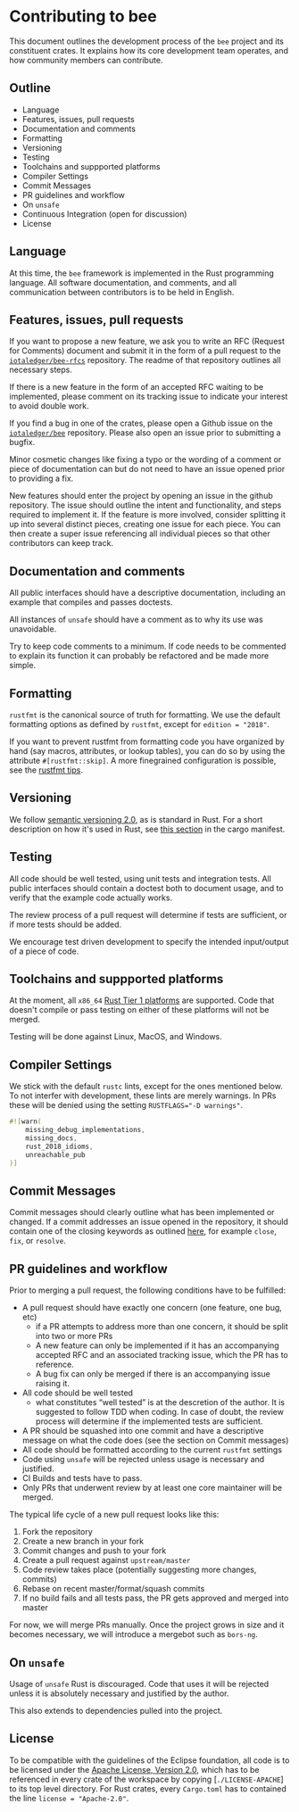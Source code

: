 # Contributing to bee

This document outlines the development process of the `bee` project and its
constituent crates. It explains how its core development team operates, and
how community members can contribute.

## Outline

+ Language
+ Features, issues, pull requests
+ Documentation and comments
+ Formatting
+ Versioning
+ Testing
+ Toolchains and suppported platforms
+ Compiler Settings
+ Commit Messages
+ PR guidelines and workflow
+ On `unsafe`
+ Continuous Integration (open for discussion)
+ License

## Language

At this time, the `bee` framework is implemented in the Rust programming language.
All software documentation, and comments, and all communication between contributors
is to be held in English.

## Features, issues, pull requests

If you want to propose a new feature, we ask you to write an RFC (Request for
Comments) document and submit it in the form of a pull request to the
[`iotaledger/bee-rfcs`](https://github.com/iotaledger/bee-rfcs) repository. The
readme of that repository outlines all necessary steps.

If there is a new feature in the form of an accepted RFC waiting to be
implemented, please comment on its tracking issue to indicate your interest to
avoid double work.

If you find a bug in one of the crates, please open a Github issue on the
[`iotaledger/bee`](https://github.com/iotaledger/bee) repository. Please also
open an issue prior to submitting a bugfix.

Minor cosmetic changes like fixing a typo or the wording of a comment or piece
of documentation can but do not need to have an issue opened prior to providing
a fix.

New features should enter the project by opening an issue in the github
repository. The issue should outline the intent and functionality, and steps
required to implement it. If the feature is more involved, consider splitting
it up into several distinct pieces, creating one issue for each piece. You can
then create a super issue referencing all individual pieces so that other
contributors can keep track.

## Documentation and comments

All public interfaces should have a descriptive documentation, including an
example that compiles and passes doctests.

All instances of `unsafe` should have a comment as to why its use was
unavoidable.

Try to keep code comments to a minimum. If code needs to be commented to
explain its function it can probably be refactored and be made more simple.

## Formatting

`rustfmt` is the canonical source of truth for formatting. We use the
default formatting options as defined by `rustfmt`, except for `edition
= "2018"`.

If you want to prevent rustfmt from formatting code you have organized by hand
(say macros, attributes, or lookup tables), you can do so by using the
attribute `#[rustfmt::skip]`. A more finegrained configuration is possible, see
the [rustfmt tips](https://github.com/rust-lang/rustfmt#tips).

## Versioning

We follow [semantic versioning 2.0](https://semver.org/), as is standard in
Rust. For a short description on how it's used in Rust, see
[this section](https://doc.rust-lang.org/cargo/reference/manifest.html#the-version-field)
in the cargo manifest.

## Testing

All code should be well tested, using unit tests and integration tests. All
public interfaces should contain a doctest both to document usage, and to
verify that the example code actually works.

The review process of a pull request will determine if tests are sufficient, or
if more tests should be added.

We encourage test driven development to specify the intended input/output of
a piece of code. 

## Toolchains and suppported platforms

At the moment, all `x86_64`
[Rust Tier 1 platforms](https://forge.rust-lang.org/platform-support.html) are supported.
Code that doesn't compile or pass testing on either of these platforms will not be merged.

Testing will be done against Linux, MacOS, and Windows.

## Compiler Settings

We stick with the default `rustc` lints, except for the ones mentioned below.
To not interfer with development, these lints are merely warnings. In PRs these
will be denied using the setting `RUSTFLAGS="-D warnings"`.

```rust
#![warn(
    missing_debug_implementations,
    missing_docs,
    rust_2018_idioms,
    unreachable_pub
)]
```


## Commit Messages

Commit messages should clearly outline what has been implemented or changed. If
a commit addresses an issue opened in the repository, it should contain one of
the closing keywords as outlined
[here](https://help.github.com/en/articles/closing-issues-using-keywords), for
example `close`, `fix`, or `resolve`.

## PR guidelines and workflow

Prior to merging a pull request, the following conditions have to be fulfilled:

+ A pull request should have exactly one concern (one feature, one bug, etc)
    + if a PR attempts to address more than one concern, it should be split
      into two or more PRs 
    + A new feature can only be implemented if it has an accompanying accepted
      RFC and an associated tracking issue, which the PR has to reference.
    + A bug fix can only be merged if there is an accompanying issue raising it.
+ All code should be well tested
    + what constitutes “well tested” is at the descretion of the author. It is
      suggested to follow TDD when coding. In case of doubt, the review process
      will determine if the implemented tests are sufficient.
+ A PR should be squashed into one commit and have a descriptive message on
  what the code does (see the section on Commit messages)
+ All code should be formatted according to the current `rustfmt` settings
+ Code using `unsafe` will be rejected unless usage is necessary and justified.
+ CI Builds and tests have to pass.
+ Only PRs that underwent review by at least one core maintainer will be merged.

The typical life cycle of a new pull request looks like this:

1. Fork the repository
2. Create a new branch in your fork
3. Commit changes and push to your fork
4. Create a pull request against `upstream/master`
5. Code review takes place (potentially suggesting more changes, commits)
7. Rebase on recent master/format/squash commits
8. If no build fails and all tests pass, the PR gets approved and merged into
   master

For now, we will merge PRs manually. Once the project grows in size and it
becomes necessary, we will introduce a mergebot such as `bors-ng`.

## On `unsafe`

Usage of `unsafe` Rust is discouraged. Code that uses it will be rejected
unless it is absolutely necessary and justified by the author.

This also extends to dependencies pulled into the project.

## License

To be compatible with the guidelines of the Eclipse foundation, all code is to
be licensed under the
[Apache License, Version 2.0](https://www.apache.org/licenses/LICENSE-2.0),
which has to be referenced in every crate of the workspace by copying
[`./LICENSE-APACHE`] to its top level directory. For Rust crates, every
`Cargo.toml` has to contained the line `license = "Apache-2.0"`.
